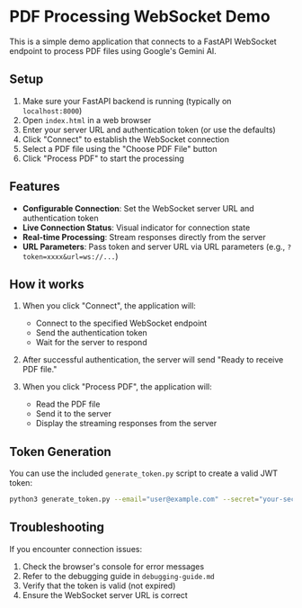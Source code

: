 # PDF Processing WebSocket Demo

This is a simple demo application that connects to a FastAPI WebSocket endpoint to process PDF files using Google's Gemini AI.

## Setup

1. Make sure your FastAPI backend is running (typically on `localhost:8000`)
2. Open `index.html` in a web browser
3. Enter your server URL and authentication token (or use the defaults)
4. Click "Connect" to establish the WebSocket connection
5. Select a PDF file using the "Choose PDF File" button
6. Click "Process PDF" to start the processing

## Features

- **Configurable Connection**: Set the WebSocket server URL and authentication token
- **Live Connection Status**: Visual indicator for connection state
- **Real-time Processing**: Stream responses directly from the server
- **URL Parameters**: Pass token and server URL via URL parameters (e.g., `?token=xxxx&url=ws://...`)

## How it works

1. When you click "Connect", the application will:
   - Connect to the specified WebSocket endpoint
   - Send the authentication token
   - Wait for the server to respond

2. After successful authentication, the server will send "Ready to receive PDF file."

3. When you click "Process PDF", the application will:
   - Read the PDF file
   - Send it to the server
   - Display the streaming responses from the server

## Token Generation

You can use the included `generate_token.py` script to create a valid JWT token:

```bash
python3 generate_token.py --email="user@example.com" --secret="your-secret-key" --days=30
```

## Troubleshooting

If you encounter connection issues:
1. Check the browser's console for error messages
2. Refer to the debugging guide in `debugging-guide.md`
3. Verify that the token is valid (not expired)
4. Ensure the WebSocket server URL is correct 